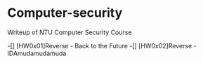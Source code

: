# Computer-security
Writeup of NTU Computer Security Course

-[] [HW0x01]Reverse - Back to the Future
-[] [HW0x02]Reverse - IDAmudamudamuda
